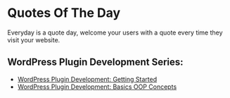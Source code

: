 # Quotes Of The Day
Everyday is a quote day, welcome your users with a quote every time they visit your website.

## WordPress Plugin Development Series:

- [WordPress Plugin Development: Getting Started](https://www.ashiish.me/wordpress-plugin-development-getting-started/)
- [WordPress Plugin Development: Basics OOP Concepts](https://www.ashiish.me/wordpress-plugin-development-basics-oop-concepts/)
